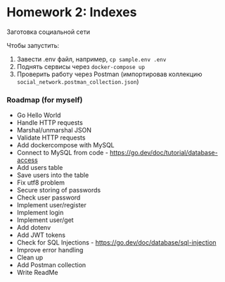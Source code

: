 # Homework 2: Indexes

Заготовка социальной сети

Чтобы запустить:

1. Завести .env файл, например, `cp sample.env .env`
2. Поднять сервисы через `docker-compose up`
3. Проверить работу через Postman (импортировав коллекцию `social_network.postman_collection.json`)

### Roadmap (for myself)

+ Go Hello World
+ Handle HTTP requests
+ Marshal/unmarshal JSON
+ Validate HTTP requests
+ Add dockercompose with MySQL
+ Connect to MySQL from code - https://go.dev/doc/tutorial/database-access
+ Add users table
+ Save users into the table
+ Fix utf8 problem
+ Secure storing of passwords
+ Check user password
+ Implement user/register
+ Implement login
+ Implement user/get
+ Add dotenv
+ Add JWT tokens
+ Check for SQL Injections - https://go.dev/doc/database/sql-injection
+ Improve error handling
+ Clean up
+ Add Postman collection
+ Write ReadMe